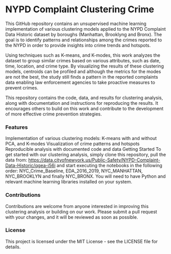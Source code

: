 # NYPD Complaint Clustering Crime
This GitHub repository contains an unsupervised machine learning implementation of various clustering models applied to the NYPD Complaint Data Historic dataset by boroughs (Manhattan, Brooklyng and Bronx). The goal is to identify patterns and relationships among the crimes reported to the NYPD in order to provide insights into crime trends and hotspots.

Using techniques such as K-means, and K-modes, this work analyzes the dataset to group similar crimes based on various attributes, such as date, time, location, and crime type. By visualizing the results of these clustering models, centroids can be profiled and although the metrics for the modes are not the best, the study still finds a pattern in the reported complaints data enabling law enforcement agencies to take proactive measures to prevent crimes.

This repository contains the code, data, and results for clustering analysis, along with documentation and instructions for reproducing the results. It encourages others to build on this work and contribute to the development of more effective crime prevention strategies.

### Features
Implementation of various clustering models: K-means with and without PCA, and K-modes
Visualization of crime patterns and hotspots
Reproducible analysis with documented code and data
Getting Started
To get started with our clustering analysis, simply clone this repository, pull the data from: https://data.cityofnewyork.us/Public-Safety/NYPD-Complaint-Data-Historic/qgea-i56i and start executing the notebooks in the following order: NYC_Crime_Baseline, EDA_2016_2019, NYC_MANHATTAN, NYC_BROOKLYN and finally NYC_BRONX. You will need to have Python and relevant machine learning libraries installed on your system.

### Contributions
Contributions are welcome from anyone interested in improving this clustering analysis or building on our work. Please submit a pull request with your changes, and it will be reviewed as soon as possible.

### License
This project is licensed under the MIT License - see the LICENSE file for details.
